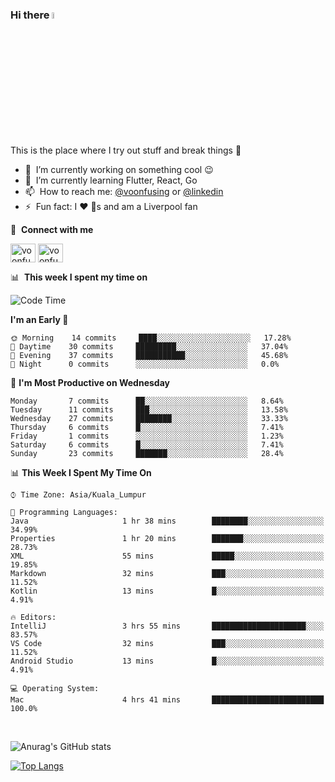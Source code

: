 ### Hi there <img src="https://media.giphy.com/media/hvRJCLFzcasrR4ia7z/giphy.gif" width="5%">
This is the place where I try out stuff and break things :rofl:

- 🔭 &nbsp;I’m currently working on something cool :wink:
- 🌱 &nbsp;I’m currently learning Flutter, React, Go
- 📫 &nbsp;How to reach me: [@voonfusing](https://twitter.com/voonfusing) or [@linkedin](https://www.linkedin.com/in/voonfusing/)
- ⚡ &nbsp;Fun fact: I :heart: :dog:s and am a Liverpool fan

🔗 &nbsp;**Connect with me**
<p align="left">
<a href="https://twitter.com/voonfusing" target="blank"><img align="center" src="https://raw.githubusercontent.com/rahuldkjain/github-profile-readme-generator/master/src/images/icons/Social/twitter.svg" alt="voonfusing" height="30" width="40" /></a>
<a href="https://www.linkedin.com/in/voonfusing/" target="blank"><img align="center" src="https://raw.githubusercontent.com/rahuldkjain/github-profile-readme-generator/master/src/images/icons/Social/linked-in-alt.svg" alt="voonfusing" height="30" width="40" /></a>

📊 &nbsp;**This week I spent my time on**

<!--START_SECTION:waka-->
![Code Time](http://img.shields.io/badge/Code%20Time-10%20hrs%2025%20mins-blue)

**I'm an Early 🐤** 

```text
🌞 Morning    14 commits     ████░░░░░░░░░░░░░░░░░░░░░   17.28% 
🌆 Daytime    30 commits     █████████░░░░░░░░░░░░░░░░   37.04% 
🌃 Evening    37 commits     ███████████░░░░░░░░░░░░░░   45.68% 
🌙 Night      0 commits      ░░░░░░░░░░░░░░░░░░░░░░░░░   0.0%

```
📅 **I'm Most Productive on Wednesday** 

```text
Monday       7 commits      ██░░░░░░░░░░░░░░░░░░░░░░░   8.64% 
Tuesday      11 commits     ███░░░░░░░░░░░░░░░░░░░░░░   13.58% 
Wednesday    27 commits     ████████░░░░░░░░░░░░░░░░░   33.33% 
Thursday     6 commits      █░░░░░░░░░░░░░░░░░░░░░░░░   7.41% 
Friday       1 commits      ░░░░░░░░░░░░░░░░░░░░░░░░░   1.23% 
Saturday     6 commits      █░░░░░░░░░░░░░░░░░░░░░░░░   7.41% 
Sunday       23 commits     ███████░░░░░░░░░░░░░░░░░░   28.4%

```


📊 **This Week I Spent My Time On** 

```text
⌚︎ Time Zone: Asia/Kuala_Lumpur

💬 Programming Languages: 
Java                     1 hr 38 mins        ████████░░░░░░░░░░░░░░░░░   34.99% 
Properties               1 hr 20 mins        ███████░░░░░░░░░░░░░░░░░░   28.73% 
XML                      55 mins             █████░░░░░░░░░░░░░░░░░░░░   19.85% 
Markdown                 32 mins             ███░░░░░░░░░░░░░░░░░░░░░░   11.52% 
Kotlin                   13 mins             █░░░░░░░░░░░░░░░░░░░░░░░░   4.91%

🔥 Editors: 
IntelliJ                 3 hrs 55 mins       █████████████████████░░░░   83.57% 
VS Code                  32 mins             ███░░░░░░░░░░░░░░░░░░░░░░   11.52% 
Android Studio           13 mins             █░░░░░░░░░░░░░░░░░░░░░░░░   4.91%

💻 Operating System: 
Mac                      4 hrs 41 mins       █████████████████████████   100.0%

```


<!--END_SECTION:waka-->
<br>

<!-- 📊 &nbsp;**Stats**
<p align="left"> -->
![Anurag's GitHub stats](https://github-readme-stats.vercel.app/api?username=jollyboss123&count_private=true&v=2)

[![Top Langs](https://github-readme-stats.vercel.app/api/top-langs/?username=jollyboss123&layout=compact)](https://github.com/anuraghazra/github-readme-stats)
